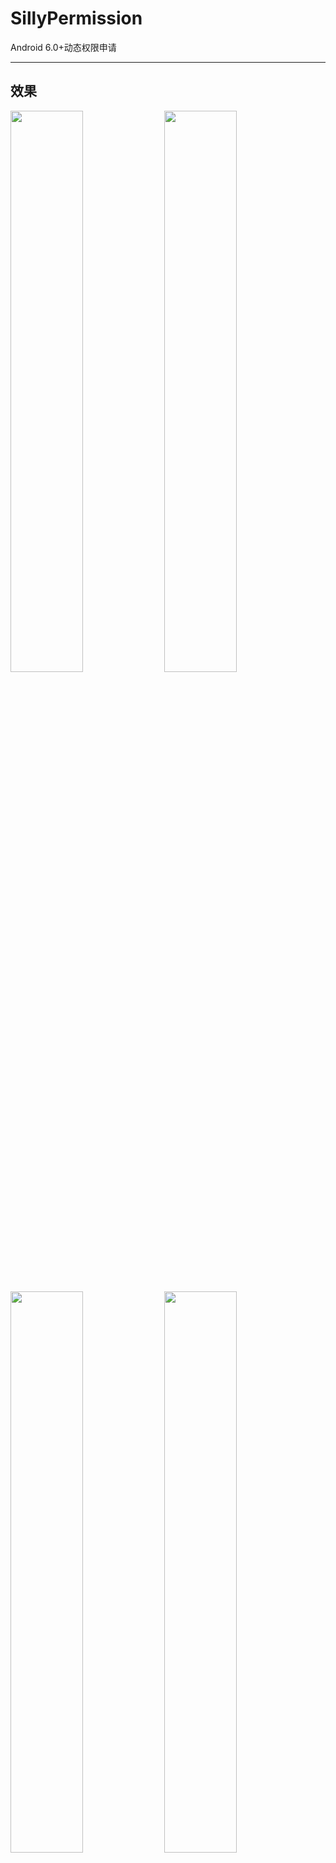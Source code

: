 # SillyPermission
Android 6.0+动态权限申请
***
## 效果
<div>
   <img src="https://github.com/StringBOX/SillyPermission/blob/master/img/Screenshot_20180313-162726.png" width="48%"/>
   <img src="https://github.com/StringBOX/SillyPermission/blob/master/img/Screenshot_20180313-162738.png" width="48%"/>
</div>
</br>
<div>
   <img src="https://github.com/StringBOX/SillyPermission/blob/master/img/Screenshot_20180313-162750.png" width="48%"/>
   <img src="https://github.com/StringBOX/SillyPermission/blob/master/img/Screenshot_20180313-162817.png" width="48%"/>
</div>

## 使用

1.Add it in your root build.gradle at the end of repositories:
<pre><code>
allprojects {
  repositories {
    ...
    maven { url 'https://jitpack.io' }
  }
}
</code></pre>
2.Add the dependency:
<pre><code>
dependencies {
  compile 'com.github.StringBOX:SillyPermission:v1.1'
}
</code></pre>
### Java
<pre><code>
// 申请一个权限
SillyPermission.INSTANCE.requestPermission(this, new SillyPermissionCall() {
   @Override
  public void call(boolean b) {
    if (b) Toast.makeText(MainActivity.this, "权限申请成功", Toast.LENGTH_SHORT).show();
    else Toast.makeText(MainActivity.this, "权限被拒绝", Toast.LENGTH_SHORT).show();
  }
},PERMISSION_STORAGE);

// 申请多个权限
SillyPermission.INSTANCE.requestPermission(this, new SillyPermissionCall() {
   @Override
  public void call(boolean b) {
    if (b) Toast.makeText(MainActivity.this, "权限申请成功", Toast.LENGTH_SHORT).show();
    else Toast.makeText(MainActivity.this, "权限被拒绝", Toast.LENGTH_SHORT).show();
  }
},PERMISSION_CALENDAR, PERMISSION_CAMERA, PERMISSION_CONTACTS, PERMISSION_LOCATION, PERMISSION_AUDIO,
    PERMISSION_PHONE, PERMISSION_SENSORS, PERMISSION_SMS, PERMISSION_STORAGE);

// 必须在Activity中重写 onActivityResult 做回调
@Override
protected void onActivityResult(int requestCode, int resultCode, Intent data) {
  super.onActivityResult(requestCode, resultCode, data);
  SillyPermission.INSTANCE.onActivityResultPermission(this,requestCode);
}
// 必须在Activity中重写 onRequestPermissionsResult 做回调
@Override
public void onRequestPermissionsResult(int requestCode, @NonNull String[] permissions, @NonNull int[] grantResults) {
  super.onRequestPermissionsResult(requestCode, permissions, grantResults);
  SillyPermission.INSTANCE.onRequestPermissionsResultPermission(this,requestCode,permissions,grantResults);
}
</code></pre>
### Kotlin
<pre><code>
// 申请一个权限
SillyPermission.requestPermission(this, SillyPermissionCall {
  if (it) Toast.makeText(this, "日历权限申请成功", Toast.LENGTH_SHORT).show()
  else Toast.makeText(this, "日历权限被拒绝", Toast.LENGTH_SHORT).show()
}, PERMISSION_CALENDAR)

// 申请多个权限
SillyPermission.requestPermission(this, SillyPermissionCall {
  if (it) Toast.makeText(this, "权限申请成功", Toast.LENGTH_SHORT).show()
  else Toast.makeText(this, "权限被拒绝", Toast.LENGTH_SHORT).show()
}, PERMISSION_CALENDAR, PERMISSION_CAMERA, PERMISSION_CONTACTS, PERMISSION_LOCATION, PERMISSION_AUDIO,
    PERMISSION_PHONE, PERMISSION_SENSORS, PERMISSION_SMS, PERMISSION_STORAGE)

// 必须在Activity中重写 onActivityResult 做回调
override fun onActivityResult(requestCode: Int, resultCode: Int, data: Intent?) {
  super.onActivityResult(requestCode, resultCode, data)
  SillyPermission.onActivityResultPermission(this, requestCode)
}

// 必须在Activity中重写 onRequestPermissionsResult 做回调
override fun onRequestPermissionsResult(requestCode: Int, permissions: Array<out String>, grantResults: IntArray) {
  super.onRequestPermissionsResult(requestCode, permissions, grantResults)
  SillyPermission.onRequestPermissionsResultPermission(this, requestCode, permissions, grantResults)
}
</code></pre>
## 权限常量
|权限|使用常量|详细权限|
|:----:|:------:|:-------:|
|日历|PERMISSION_CALENDAR|READ_CALENDAR、WRITE_CALENDAR|
|相机|PERMISSION_CAMERA|CAMERA|
|联系人|PERMISSION_CONTACTS|READ_CONTACTS、WRITE_CONTACTS、GET_ACCOUNTS|
|定位|PERMISSION_LOCATION|ACCESS_FINE_LOCATION、ACCESS_COARSE_LOCATION|
|麦克风|PERMISSION_AUDIO|RECORD_AUDIO|
|手机状态|PERMISSION_PHONE|READ_PHONE_STATE、CALL_PHONE、READ_CALL_LOG、WRITE_CALL_LOG、ADD_VOICEMAIL、USE_SIP、PROCESS_OUTGOING_CALLS|
|传感器|PERMISSION_SENSORS|BODY_SENSORS|
|短信|PERMISSION_SMS|SEND_SMS、RECEIVE_SMS、READ_SMS、RECEIVE_WAP_PUSH、RECEIVE_MMS|
|存储|PERMISSION_STORAGE|READ_EXTERNAL_STORAGE、WRITE_EXTERNAL_STORAGE|
